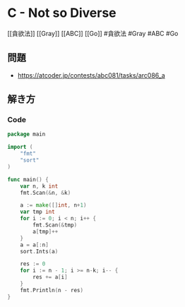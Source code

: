 # C - Not so Diverse
[[貪欲法]] [[Gray]] [[ABC]] [[Go]]
#貪欲法 #Gray #ABC #Go 

## 問題
- https://atcoder.jp/contests/abc081/tasks/arc086_a

## 解き方
### Code
```go
package main

import (
	"fmt"
	"sort"
)

func main() {
	var n, k int
	fmt.Scan(&n, &k)

	a := make([]int, n+1)
	var tmp int
	for i := 0; i < n; i++ {
		fmt.Scan(&tmp)
		a[tmp]++
	}
	a = a[:n]
	sort.Ints(a)

	res := 0
	for i := n - 1; i >= n-k; i-- {
		res += a[i]
	}
	fmt.Println(n - res)
}
```